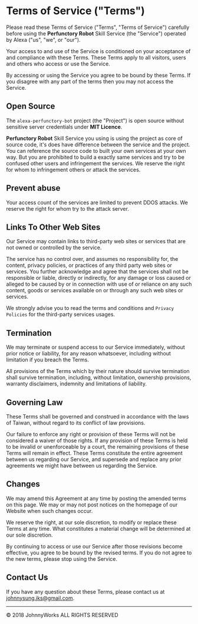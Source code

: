 # Terms of Service ("Terms")  

Please read these Terms of Service ("Terms", "Terms of Service") carefully
before using the **Perfunctory Robot** Skill Service (the "Service") operated by Alexa
("us", "we", or "our").

Your access to and use of the Service is conditioned on your acceptance of and
compliance with these Terms. These Terms apply to all visitors, users and
others who access or use the Service.

By accessing or using the Service you agree to be bound by these Terms. If you
disagree with any part of the terms then you may not access the Service.

## Open Source 

The `alexa-perfunctory-bot` project (the "Project") is open source without sensitive server credentials under **MIT Licence**.  

**Perfunctory Robot** Skill Service you using is using the project as core of source code, it's does have difference between the service and the project.  
You can reference the source code to built your own services at your own way. But you are prohibited to build a exactly same services and try to be confused other users and infringement the services. We reserve the right for whom to infringement others or attack the services.

## Prevent abuse

Your access count of the services are limited to prevent DDOS attacks. We reserve the right for whom try to the attack server.

## Links To Other Web Sites

Our Service may contain links to third-party web sites or services that are
not owned or controlled by the service.

The service has no control over, and assumes no responsibility for, the content,
privacy policies, or practices of any third party web sites or services. You
further acknowledge and agree that the services shall not be responsible or liable,
directly or indirectly, for any damage or loss caused or alleged to be caused
by or in connection with use of or reliance on any such content, goods or
services available on or through any such web sites or services.

We strongly advise you to read the terms and conditions and `Privacy Policies` for the third-party services usages.

## Termination  

We may terminate or suspend access to our Service immediately, without prior
notice or liability, for any reason whatsoever, including without limitation
if you breach the Terms.

All provisions of the Terms which by their nature should survive termination
shall survive termination, including, without limitation, ownership
provisions, warranty disclaimers, indemnity and limitations of liability.

## Governing Law  

These Terms shall be governed and construed in accordance with the laws of
Taiwan, without regard to its conflict of law provisions.

Our failure to enforce any right or provision of these Terms will not be
considered a waiver of those rights. If any provision of these Terms is held
to be invalid or unenforceable by a court, the remaining provisions of these
Terms will remain in effect. These Terms constitute the entire agreement
between us regarding our Service, and supersede and replace any prior
agreements we might have between us regarding the Service.

## Changes  

We may amend this Agreement at any time by posting the amended terms on this page. We may or may not post notices on the homepage of our Website when such changes occur.

We reserve the right, at our sole discretion, to modify or replace these Terms
at any time. What constitutes a material
change will be determined at our sole discretion.

By continuing to access or use our Service after those revisions become
effective, you agree to be bound by the revised terms. If you do not agree to
the new terms, please stop using the Service.

## Contact Us  

If you have any question about these Terms, please contact us at johnnysung.jks@gmail.com.
  


---
© 2018 JohnnyWorks ALL RIGHTS RESERVED
